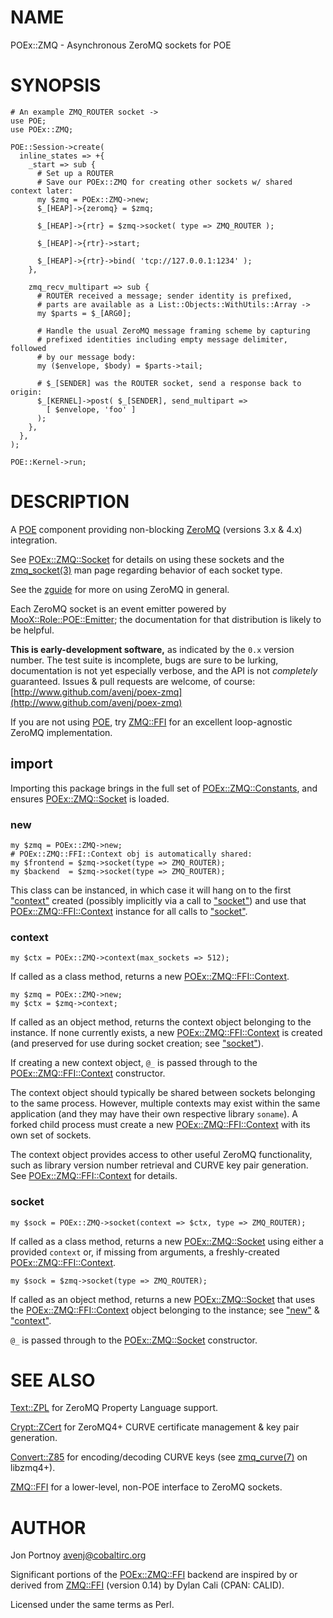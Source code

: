# NAME

POEx::ZMQ - Asynchronous ZeroMQ sockets for POE

# SYNOPSIS

    # An example ZMQ_ROUTER socket ->
    use POE;
    use POEx::ZMQ;

    POE::Session->create(
      inline_states => +{
        _start => sub {
          # Set up a ROUTER
          # Save our POEx::ZMQ for creating other sockets w/ shared context later:
          my $zmq = POEx::ZMQ->new;
          $_[HEAP]->{zeromq} = $zmq;

          $_[HEAP]->{rtr} = $zmq->socket( type => ZMQ_ROUTER );

          $_[HEAP]->{rtr}->start;

          $_[HEAP]->{rtr}->bind( 'tcp://127.0.0.1:1234' );
        },

        zmq_recv_multipart => sub {
          # ROUTER received a message; sender identity is prefixed,
          # parts are available as a List::Objects::WithUtils::Array ->
          my $parts = $_[ARG0];

          # Handle the usual ZeroMQ message framing scheme by capturing
          # prefixed identities including empty message delimiter, followed
          # by our message body:
          my ($envelope, $body) = $parts->tail;

          # $_[SENDER] was the ROUTER socket, send a response back to origin:
          $_[KERNEL]->post( $_[SENDER], send_multipart =>
            [ $envelope, 'foo' ]
          );
        },
      },
    );

    POE::Kernel->run;

# DESCRIPTION

A [POE](https://metacpan.org/pod/POE) component providing non-blocking [ZeroMQ](http://www.zeromq.org)
(versions 3.x & 4.x) integration.

See [POEx::ZMQ::Socket](https://metacpan.org/pod/POEx::ZMQ::Socket) for details on using these sockets and the
[zmq\_socket(3)](http://man.he.net/man3/zmq_socket) man page regarding behavior of each socket type.

See the [zguide](http://zguide.zeromq.org) for more on using ZeroMQ in
general.

Each ZeroMQ socket is an event emitter powered by [MooX::Role::POE::Emitter](https://metacpan.org/pod/MooX::Role::POE::Emitter);
the documentation for that distribution is likely to be helpful.

**This is early-development software,** as indicated by the `0.x` version number.
The test suite is incomplete, bugs are sure to be lurking, documentation is
not yet especially verbose, and the API is not _completely_ guaranteed.  Issues
& pull requests are welcome, of course:
[http://www.github.com/avenj/poex-zmq](http://www.github.com/avenj/poex-zmq)

If you are not using [POE](https://metacpan.org/pod/POE), try [ZMQ::FFI](https://metacpan.org/pod/ZMQ::FFI) for an excellent loop-agnostic
ZeroMQ implementation.

## import 

Importing this package brings in the full set of [POEx::ZMQ::Constants](https://metacpan.org/pod/POEx::ZMQ::Constants), and
ensures [POEx::ZMQ::Socket](https://metacpan.org/pod/POEx::ZMQ::Socket) is loaded.

### new

    my $zmq = POEx::ZMQ->new;
    # POEx::ZMQ::FFI::Context obj is automatically shared:
    my $frontend = $zmq->socket(type => ZMQ_ROUTER);
    my $backend  = $zmq->socket(type => ZMQ_ROUTER);

This class can be instanced, in which case it will hang on to the first
["context"](#context) created (possibly implicitly via a call to ["socket"](#socket)) and use
that [POEx::ZMQ::FFI::Context](https://metacpan.org/pod/POEx::ZMQ::FFI::Context) instance for all calls to ["socket"](#socket).

### context

    my $ctx = POEx::ZMQ->context(max_sockets => 512);

If called as a class method, returns a new [POEx::ZMQ::FFI::Context](https://metacpan.org/pod/POEx::ZMQ::FFI::Context).

    my $zmq = POEx::ZMQ->new;
    my $ctx = $zmq->context;

If called as an object method, returns the context object belonging to the
instance. If none currently exists, a new [POEx::ZMQ::FFI::Context](https://metacpan.org/pod/POEx::ZMQ::FFI::Context) is
created (and preserved for use during socket creation; see ["socket"](#socket)).

If creating a new context object, `@_` is passed through to the
[POEx::ZMQ::FFI::Context](https://metacpan.org/pod/POEx::ZMQ::FFI::Context) constructor.

The context object should typically be shared between sockets belonging to the
same process. However, multiple contexts may exist within the same
application (and they may have their own respective library `soname`).
A forked child process must create a new [POEx::ZMQ::FFI::Context](https://metacpan.org/pod/POEx::ZMQ::FFI::Context) with its
own set of sockets.

The context object provides access to other useful ZeroMQ functionality, such
as library version number retrieval and CURVE key pair generation. See
[POEx::ZMQ::FFI::Context](https://metacpan.org/pod/POEx::ZMQ::FFI::Context) for details.

### socket

    my $sock = POEx::ZMQ->socket(context => $ctx, type => ZMQ_ROUTER);

If called as a class method, returns a new [POEx::ZMQ::Socket](https://metacpan.org/pod/POEx::ZMQ::Socket) using either
a provided `context` or, if missing from arguments, a freshly-created
[POEx::ZMQ::FFI::Context](https://metacpan.org/pod/POEx::ZMQ::FFI::Context).

    my $sock = $zmq->socket(type => ZMQ_ROUTER);

If called as an object method, returns a new [POEx::ZMQ::Socket](https://metacpan.org/pod/POEx::ZMQ::Socket) that uses
the [POEx::ZMQ::FFI::Context](https://metacpan.org/pod/POEx::ZMQ::FFI::Context) object belonging to the instance; see
["new"](#new) & ["context"](#context).

`@_` is passed through to the [POEx::ZMQ::Socket](https://metacpan.org/pod/POEx::ZMQ::Socket) constructor.

# SEE ALSO

[Text::ZPL](https://metacpan.org/pod/Text::ZPL) for ZeroMQ Property Language support.

[Crypt::ZCert](https://metacpan.org/pod/Crypt::ZCert) for ZeroMQ4+ CURVE certificate management & key pair
generation.

[Convert::Z85](https://metacpan.org/pod/Convert::Z85) for encoding/decoding CURVE keys (see [zmq\_curve(7)](http://man.he.net/man7/zmq_curve) on
libzmq4+).

[ZMQ::FFI](https://metacpan.org/pod/ZMQ::FFI) for a lower-level, non-POE interface to ZeroMQ sockets.

# AUTHOR

Jon Portnoy <avenj@cobaltirc.org>

Significant portions of the [POEx::ZMQ::FFI](https://metacpan.org/pod/POEx::ZMQ::FFI) backend are inspired by or
derived from [ZMQ::FFI](https://metacpan.org/pod/ZMQ::FFI) (version 0.14) by Dylan Cali (CPAN: CALID).

Licensed under the same terms as Perl.
